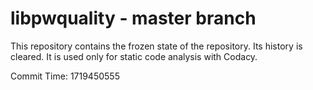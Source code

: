 # libpwquality - master branch

This repository contains the frozen state of the repository.
Its history is cleared. It is used only for static code
analysis with Codacy.

Commit Time: 1719450555